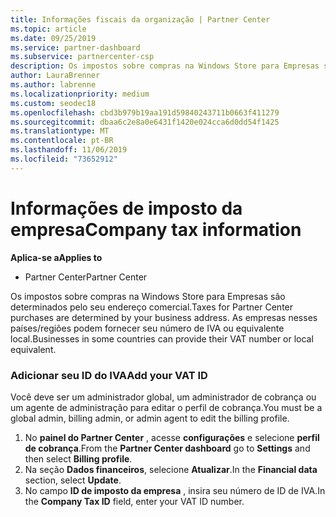 ```yaml
---
title: Informações fiscais da organização | Partner Center
ms.topic: article
ms.date: 09/25/2019
ms.service: partner-dashboard
ms.subservice: partnercenter-csp
description: Os impostos sobre compras na Windows Store para Empresas são determinados pelo seu endereço comercial. As empresas nesses países/regiões podem fornecer seu número de IVA ou equivalente local.
author: LauraBrenner
ms.author: labrenne
ms.localizationpriority: medium
ms.custom: seodec18
ms.openlocfilehash: cbd3b979b19aa191d59840243711b0663f411279
ms.sourcegitcommit: dbaa6c2e8a0e6431f1420e024cca6d0dd54f1425
ms.translationtype: MT
ms.contentlocale: pt-BR
ms.lasthandoff: 11/06/2019
ms.locfileid: "73652912"
---
```

# <a name="company-tax-information"></a><span data-ttu-id="8881c-104">Informações de imposto da empresa</span><span class="sxs-lookup"><span data-stu-id="8881c-104">Company tax information</span></span>

<span data-ttu-id="8881c-105">**Aplica-se a**</span><span class="sxs-lookup"><span data-stu-id="8881c-105">**Applies to**</span></span>

-  <span data-ttu-id="8881c-106">Partner Center</span><span class="sxs-lookup"><span data-stu-id="8881c-106">Partner Center</span></span>

<span data-ttu-id="8881c-107">Os impostos sobre compras na Windows Store para Empresas são determinados pelo seu endereço comercial.</span><span class="sxs-lookup"><span data-stu-id="8881c-107">Taxes for Partner Center purchases are determined by your business address.</span></span> <span data-ttu-id="8881c-108">As empresas nesses países/regiões podem fornecer seu número de IVA ou equivalente local.</span><span class="sxs-lookup"><span data-stu-id="8881c-108">Businesses in some countries can provide their VAT number or local equivalent.</span></span>

### <a name="add-your-vat-id"></a><span data-ttu-id="8881c-109">Adicionar seu ID do IVA</span><span class="sxs-lookup"><span data-stu-id="8881c-109">Add your VAT ID</span></span>

<span data-ttu-id="8881c-110">Você deve ser um administrador global, um administrador de cobrança ou um agente de administração para editar o perfil de cobrança.</span><span class="sxs-lookup"><span data-stu-id="8881c-110">You must be a global admin, billing admin, or admin agent to  edit the billing profile.</span></span>

1.  <span data-ttu-id="8881c-111">No **painel do Partner Center** , acesse **configurações** e selecione **perfil de cobrança**.</span><span class="sxs-lookup"><span data-stu-id="8881c-111">From the **Partner Center dashboard** go to  **Settings** and then select **Billing profile**.</span></span>
2.  <span data-ttu-id="8881c-112">Na seção **Dados financeiros**, selecione **Atualizar**.</span><span class="sxs-lookup"><span data-stu-id="8881c-112">In the **Financial data** section, select **Update**.</span></span>
3.  <span data-ttu-id="8881c-113">No campo **ID de imposto da empresa** , insira seu número de ID de IVA.</span><span class="sxs-lookup"><span data-stu-id="8881c-113">In the **Company Tax ID** field, enter your VAT ID number.</span></span>



 



